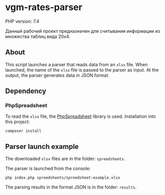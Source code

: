 # vgm-rates-parser

PHP version: 7.4

Данный рабочий проект предназначен для считывания информации из множества таблиц вида 20x4.

## About

This script launches a parser that reads data from an `xlsx` file. When launched, the name of the `xlsx` file is passed to the parser as input. At the output, the parser generates data in JSON format.

## Dependency

### PhpSpreadsheet

To read the `xlsx` file, the [PhpSpreadsheet](https://github.com/PHPOffice/PhpSpreadsheet) library is used. Installation into this project:
```
composer install
```

## Parser launch example

The downloaded `xlsx` files are in the folder: `spreedsheets`.

The parser is launched from the console:
```
php index.php spreedsheets/spreedsheet-example.xlsx
```
The parsing results in the format JSON is in the folder: `results`.
